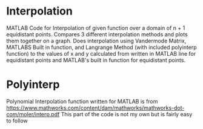 # Interpolation
MATLAB Code for Interpolation of given function over a domain of n + 1 equidistant points. Compares 3 different interpolation methods and plots them together on a graph.
Does interpolation using Vandermode Matrix, MATLABS Built in function, and Langrange Method (with included polyinterp function) to the values of x and y calculated from
written in MATLAB line for equidistant points and MATLAB's built in function for equidistant points.

# Polyinterp
Polynomial Interpolation function written for MATLAB is from https://www.mathworks.com/content/dam/mathworks/mathworks-dot-com/moler/interp.pdf
This part of the code is not my own but is fairly easy to follow

